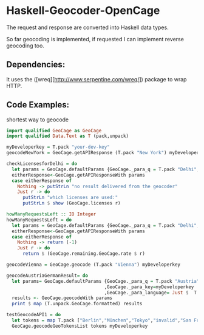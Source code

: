 Haskell-Geocoder-OpenCage
=========================

The request and response are converted into Haskell data types.


So far geocoding is implemented, if requested I can implement reverse geocoding too.

Dependencies:
------------
It uses the ([wreq][http://www.serpentine.com/wreq/]) package to wrap HTTP.


Code Examples:
------------

shortest way to geocode
```haskell  
import qualified GeoCage as GeoCage
import qualified Data.Text as T (pack,unpack)

myDeveloperkey = T.pack "your-dev-key"
geocodeNewYork = GeoCage.getAPIResponse (T.pack "New York") myDeveloperkey
```

```haskell  
checkLicensesforDelhi = do
  let params = GeoCage.defaultParams {GeoCage._para_q = T.pack "Delhi",GeoCage._para_key=myDeveloperkey}
  eitherResponse<-GeoCage.getAPIResponseWith params
  case eitherResponse of
    Nothing -> putStrLn "no result delivered from the geocoder"
    Just r -> do 
      putStrLn "which licenses are used:"
      putStrLn $ show (GeoCage.licenses r)
```

```haskell  
howManyRequestsLeft :: IO Integer
howManyRequestsLeft = do
  let params = GeoCage.defaultParams {GeoCage._para_q = T.pack "Delhi",GeoCage._para_key=myDeveloperkey}
  eitherResponse<-GeoCage.getAPIResponseWith params
  case eitherResponse of
    Nothing -> return (-1)
    Just r -> do 
      return $ (GeoCage.remaining.GeoCage.rate $ r)
```
```haskell  
geocodeVienna = GeoCage.geocode (T.pack "Vienna") myDeveloperkey
```
```haskell  
geocodeAustriaGermanResult= do
  let params= GeoCage.defaultParams {GeoCage._para_q = T.pack "Austria"
                                    ,GeoCage._para_key=myDeveloperkey
                                    ,GeoCage._para_language= Just $  T.pack "de"}
  results <- GeoCage.geocodeWith params
  print $ map (T.unpack.GeoCage.formatted) results
```

```haskell  
testGeocodeAPI1 = do 
  let tokens = map T.pack ["Berlin","München","Tokyo","invalid","San Francisco","White House"]
  GeoCage.geocodeGeoTokensList tokens myDeveloperkey
```
